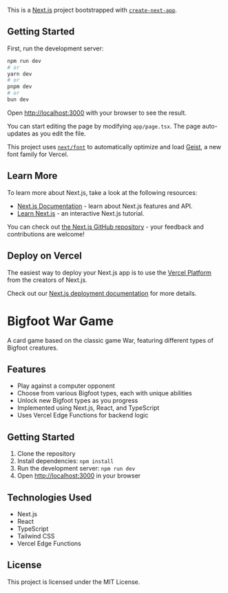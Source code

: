 This is a [Next.js](https://nextjs.org) project bootstrapped with [`create-next-app`](https://nextjs.org/docs/app/api-reference/cli/create-next-app).

## Getting Started

First, run the development server:

```bash
npm run dev
# or
yarn dev
# or
pnpm dev
# or
bun dev
```

Open [http://localhost:3000](http://localhost:3000) with your browser to see the result.

You can start editing the page by modifying `app/page.tsx`. The page auto-updates as you edit the file.

This project uses [`next/font`](https://nextjs.org/docs/app/building-your-application/optimizing/fonts) to automatically optimize and load [Geist](https://vercel.com/font), a new font family for Vercel.

## Learn More

To learn more about Next.js, take a look at the following resources:

- [Next.js Documentation](https://nextjs.org/docs) - learn about Next.js features and API.
- [Learn Next.js](https://nextjs.org/learn) - an interactive Next.js tutorial.

You can check out [the Next.js GitHub repository](https://github.com/vercel/next.js) - your feedback and contributions are welcome!

## Deploy on Vercel

The easiest way to deploy your Next.js app is to use the [Vercel Platform](https://vercel.com/new?utm_medium=default-template&filter=next.js&utm_source=create-next-app&utm_campaign=create-next-app-readme) from the creators of Next.js.

Check out our [Next.js deployment documentation](https://nextjs.org/docs/app/building-your-application/deploying) for more details.

# Bigfoot War Game

   A card game based on the classic game War, featuring different types of Bigfoot creatures.

   ## Features
   - Play against a computer opponent
   - Choose from various Bigfoot types, each with unique abilities
   - Unlock new Bigfoot types as you progress
   - Implemented using Next.js, React, and TypeScript
   - Uses Vercel Edge Functions for backend logic

   ## Getting Started
   1. Clone the repository
   2. Install dependencies: `npm install`
   3. Run the development server: `npm run dev`
   4. Open [http://localhost:3000](http://localhost:3000) in your browser

   ## Technologies Used
   - Next.js
   - React
   - TypeScript
   - Tailwind CSS
   - Vercel Edge Functions

   ## License
   This project is licensed under the MIT License.